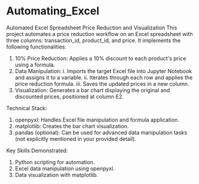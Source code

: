 # Automating_Excel
Automated Excel Spreadsheet Price Reduction and Visualization
This project automates a price reduction workflow on an Excel spreadsheet with three columns: transaction_id, product_id, and price. It implements the following functionalities:
1. 10% Price Reduction: Applies a 10% discount to each product's price using a formula.
2. Data Manipulation:
  i. Imports the target Excel file into Jupyter Notebook and assigns it to a variable.
  ii. Iterates through each row and applies the price reduction formula.
  iii. Saves the updated prices in a new column.
3. Visualization: Generates a bar chart displaying the original and discounted prices, positioned at column E2.

Technical Stack:
1.	openpyxl: Handles Excel file manipulation and formula application.
2.	matplotlib: Creates the bar chart visualization.
3.	pandas (optional): Can be used for advanced data manipulation tasks (not explicitly mentioned in your provided detail).

Key Skills Demonstrated:
1.	Python scripting for automation.
2.	Excel data manipulation using openpyxl.
3.	Data visualization with matplotlib.
